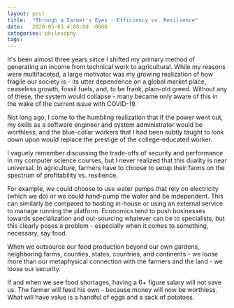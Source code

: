 ```yaml
---
layout: post
title:  "Through a Farmer's Eyes - Efficiency vs. Resilience"
date:   2020-05-03 4:08:00 -0600
categories: philosophy
tags: 
---
```


It's been almost three years since I shifted my primary method of generating an income from technical work to agricultural. While my reasons were multifaceted, a large motivator was my growing realization of how fragile our society is - its utter dependence on a global market place, ceaseless growth, fossil fuels, and, to be frank, plain-old greed. Without any of these, the system would collapse - many became only aware of this in the wake of the current issue with COVID-19. 

Not long ago, I come to the humbling realization that if the power went out, my skills as a software engineer and system administrator would be worthless, and the blue-collar workers that I had been subtly taught to look down upon would replace the prestige of the college-educated worker.

I vaguely remember discussing the trade-offs of security and performance in my computer science courses, but I never realized that this duality is near universal. In agriculture, farmers have to choose to setup their farms on the spectrum of profitability vs. resilience.

For example, we could choose to use water pumps that rely on electricity (which we do) or we could hand-pump the water and be independent. This can similarly be compared to hosting in-house or using an external service to manage running the platform. Economics tend to push businesses towards specialization and out-sourcing whatever can be to specialists, but this clearly poses a problem - especially when it comes to something, necessary, say food.

When we outsource our food production beyond our own gardens, neighboring farms, counties, states, countries, and continents - we loose more than our metaphysical connection with the farmers and the land - we loose our security. 

If and when we see food shortages, having a 6+ figure salary will not save us. The farmer will feed his own - because money will now be worthless. What will have value is a handful of eggs and a sack of potatoes.
